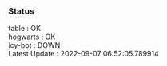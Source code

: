 ### Status


table : OK  
hogwarts : OK  
icy-bot : DOWN  
Latest Update : 2022-09-07 06:52:05.789914
